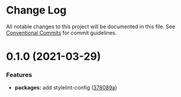 # Change Log

All notable changes to this project will be documented in this file.
See [Conventional Commits](https://conventionalcommits.org) for commit guidelines.

# 0.1.0 (2021-03-29)


### Features

* **packages:** add stylelint-config ([378089a](https://github.com/demartini/base-configs/commit/378089ab98d29d613905a71f7ae61cb840f8210d))
